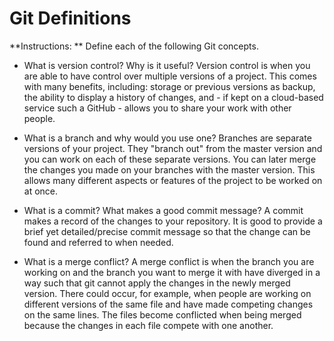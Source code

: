 # Git Definitions

**Instructions: ** Define each of the following Git concepts.

* What is version control?  Why is it useful?
Version control is when you are able to have control over multiple versions of a project. This comes with many benefits, including: storage or previous versions as backup, the ability to display a history of changes, and - if kept on a cloud-based service such a GitHub - allows you to share your work with other people.

* What is a branch and why would you use one?
Branches are separate versions of your project. They "branch out" from the master version and you can work on each of these separate versions. You can later merge the changes you made on your branches with the master version. This allows many different aspects or features of the project to be worked on at once.

* What is a commit? What makes a good commit message?
A commit makes a record of the changes to your repository. It is good to provide a brief yet detailed/precise commit message so that the change can be found and referred to when needed.


* What is a merge conflict?
A merge conflict is when the branch you are working on and the branch you want to merge it with have diverged in a way such that git cannot apply the changes in the newly merged version. There could occur, for example, when people are working on different versions of the same file and have made competing changes on the same lines. The files become conflicted when being merged because the changes in each file compete with one another.



